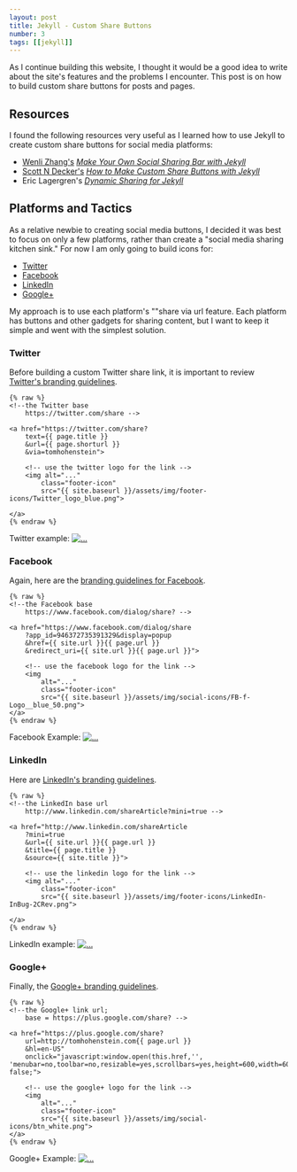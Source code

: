 ```yaml
---
layout: post
title: Jekyll - Custom Share Buttons
number: 3
tags: [[jekyll]]
---
```


As I continue building this website, I thought it would be a good idea to write about the site's features and the problems I encounter. This post is on how to build custom share buttons for posts and pages. 

## Resources
I found the following resources very useful as I learned how to use Jekyll to create custom share buttons for social media platforms: 

* [Wenli Zhang's](http://zhangwenli.com/) *[Make Your Own Social Sharing Bar with Jekyll](http://zhangwenli.com/blog/2014/08/03/make-your-own-social-sharing-bar-with-jekyll/)*
* [Scott N Decker's](http://scottndecker.com/Contact/) *[How to Make Custom Share Buttons with Jekyll](http://scottndecker.com/blog/2014/06/29/How-to-Make-Custom-Share-Buttons-with-Jekyll/)*
* Eric Lagergren's *[Dynamic Sharing for Jekyll](http://www.ericlagergren.com/blog/dynamic-sharing-buttons/)*

## Platforms and Tactics

As a relative newbie to creating social media buttons, I decided it was best to focus on only a few platforms, rather than create a "social media sharing kitchen sink." For now I am only going to build icons for: 

* [Twitter](https://dev.twitter.com/web/tweet-button)
* [Facebook](https://developers.facebook.com/docs/sharing/reference/share-dialog)
* [LinkedIn](https://developer.linkedin.com/plugins/share-plugin-generator)
* [Google+](https://developers.google.com/+/web/share/)

My approach is to use each platform's ""share via url feature. Each platform has buttons and other gadgets for sharing content, but I want to keep it simple and went with the simplest solution.  

### Twitter 

Before building a custom Twitter share link, it is important to review [Twitter's branding guidelines](https://about.twitter.com/press/brand-assets). 

```
{% raw %}
<!--the Twitter base 
    https://twitter.com/share --> 

<a href="https://twitter.com/share?
    text={{ page.title }}
    &url={{ page.shorturl }}
    &via=tomhohenstein">

    <!-- use the twitter logo for the link --> 
    <img alt="..." 
        class="footer-icon" 
        src="{{ site.baseurl }}/assets/img/footer-icons/Twitter_logo_blue.png">

</a>
{% endraw %}
```
Twitter example: <a href="https://twitter.com/share?text={{ page.title }}&url={{ page.shorturl }}&via=tomhohenstein"><img alt="..." class="footer-icon" src="{{ site.baseurl }}/assets/img/social-icons/twitter.png"></a>

### Facebook 

Again, here are the [branding guidelines for Facebook](https://www.facebookbrand.com/).

```
{% raw %}
<!--the Facebook base 
    https://www.facebook.com/dialog/share? --> 

<a href="https://www.facebook.com/dialog/share
    ?app_id=946372735391329&display=popup
    &href={{ site.url }}{{ page.url }}
    &redirect_uri={{ site.url }}{{ page.url }}">

    <!-- use the facebook logo for the link --> 
    <img 
        alt="..." 
        class="footer-icon" 
        src="{{ site.baseurl }}/assets/img/social-icons/FB-f-Logo__blue_50.png">
</a>
{% endraw %}
```
Facebook Example: <a href="https://www.facebook.com/dialog/share?app_id=946372735391329&display=popup&href={{ site.url }}{{ page.url }}&redirect_uri={{ site.url }}{{ page.url }}"><img alt="..." class="footer-icon" src="{{ site.baseurl }}/assets/img/social-icons/facebook.png">
</a>

### LinkedIn

Here are [LinkedIn's branding guidelines](https://developer.linkedin.com/documents/branding-guidelines).

```
{% raw %}
<!--the LinkedIn base url 
    http://www.linkedin.com/shareArticle?mini=true --> 

<a href="http://www.linkedin.com/shareArticle
    ?mini=true
    &url={{ site.url }}{{ page.url }}
    &title={{ page.title }}
    &source={{ site.title }}">

    <!-- use the linkedin logo for the link --> 
    <img alt="..." 
        class="footer-icon"
        src="{{ site.baseurl }}/assets/img/footer-icons/LinkedIn-InBug-2CRev.png">

</a> 
{% endraw %}
```
LinkedIn example: <a href="http://www.linkedin.com/shareArticle?mini=true&url={{ site.url }}{{ page.url }}&title={{ page.title }}&source={{ site.title }}&summary="><img alt="..." class="footer-icon" src="{{ site.baseurl }}/assets/img/social-icons/linkedin.png"></a> 

### Google+ 

Finally, the [Google+ branding guidelines](https://developers.google.com/+/branding-guidelines).

```
{% raw %}
<!--the Google+ link url; 
    base = https://plus.google.com/share? --> 

<a href="https://plus.google.com/share?
    url=http://tomhohenstein.com{{ page.url }}
    &hl=en-US" 
    onclick="javascript:window.open(this.href,'', 'menubar=no,toolbar=no,resizable=yes,scrollbars=yes,height=600,width=600');return false;">

    <!-- use the google+ logo for the link --> 
    <img 
        alt="..." 
        class="footer-icon" 
        src="{{ site.baseurl }}/assets/img/social-icons/btn_white.png">
</a> 
{% endraw %}
```
Google+ Example: <a href="https://plus.google.com/share?url=http://tomhohenstein.com{{ page.url }}&hl=en-US" onclick="javascript:window.open(this.href,'', 'menubar=no,toolbar=no,resizable=yes,scrollbars=yes,height=600,width=600');return false;"><img alt="..." class="footer-icon" src="{{ site.baseurl }}/assets/img/social-icons/google.png"></a> 